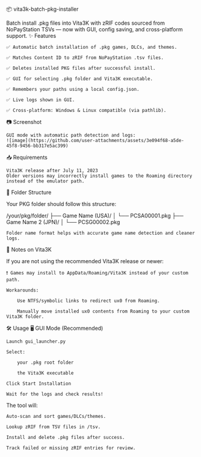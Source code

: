 📦 vita3k-batch-pkg-installer

Batch install .pkg files into Vita3K with zRIF codes sourced from NoPayStation TSVs — now with GUI, config saving, and cross-platform support.
✨ Features

    ✅ Automatic batch installation of .pkg games, DLCs, and themes.

    ✅ Matches Content ID to zRIF from NoPayStation .tsv files.

    ✅ Deletes installed PKG files after successful install.

    ✅ GUI for selecting .pkg folder and Vita3K executable.

    ✅ Remembers your paths using a local config.json.

    ✅ Live logs shown in GUI.

    ✅ Cross-platform: Windows & Linux compatible (via pathlib).

📷 Screenshot

    GUI mode with automatic path detection and logs:
    ![image](https://github.com/user-attachments/assets/3e094f68-a5de-45f8-9456-bb317e5ac399)

📥 Requirements

    Vita3K release after July 11, 2023
    Older versions may incorrectly install games to the Roaming directory instead of the emulator path.

📁 Folder Structure

Your PKG folder should follow this structure:

/your/pkg/folder/
├── Game Name (USA)/
│   └── PCSA00001.pkg
├── Game Name 2 (JPN)/
│   └── PCSG00002.pkg

    Folder name format helps with accurate game name detection and cleaner logs.

🧠 Notes on Vita3K

If you are not using the recommended Vita3K release or newer:

    ❗ Games may install to AppData/Roaming/Vita3K instead of your custom path.

    Workarounds:

        Use NTFS/symbolic links to redirect ux0 from Roaming.

        Manually move installed ux0 contents from Roaming to your custom Vita3K folder.

🛠 Usage
🖥 GUI Mode (Recommended)

    Launch gui_launcher.py

    Select:

        your .pkg root folder

        the Vita3K executable

    Click Start Installation

    Wait for the logs and check results!

The tool will:

    Auto-scan and sort games/DLCs/themes.

    Lookup zRIF from TSV files in /tsv.

    Install and delete .pkg files after success.

    Track failed or missing zRIF entries for review.
